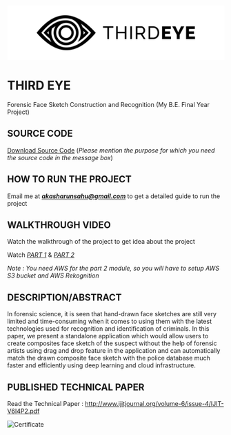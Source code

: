 ![Test Image 1](https://github.com/Akashdu/-Third-Eye-Final-Year-Project/blob/main/Logo.jpg)


# THIRD EYE
Forensic Face Sketch Construction and Recognition (My B.E. Final Year Project)

## SOURCE CODE
[Download Source Code](https://drive.google.com/file/d/1GG1F90qRMzmUv6REG8gf6yEtxGcuuXpa/view?usp=sharing)
(*Please mention the purpose for which you need the source code in the message box*)

## HOW TO RUN THE PROJECT
Email me at ***akasharunsahu@gmail.com*** to get a detailed guide to run the project

## WALKTHROUGH VIDEO
Watch the walkthrough of the project to get idea about the project

Watch *[PART 1](https://www.youtube.com/watch?v=wGEEOh1bA2s&ab_channel=AkashSahu)* & *[PART 2](https://www.youtube.com/watch?v=FzLebHWGhnE&ab_channel=AkashSahu)*

*Note : You need AWS for the part 2 module, so you will have to setup AWS S3 bucket and AWS Rekognition*

## DESCRIPTION/ABSTRACT
In forensic science, it is seen that hand-drawn face sketches are still very limited and time-consuming when it comes to using them with the latest technologies used for recognition and identification of criminals. In this paper, we present a standalone application which would allow users to create composites face sketch of the suspect without the help of forensic artists using drag and drop feature in the application and can automatically match the drawn composite face sketch with the police database much faster and efficiently using deep learning and cloud infrastructure.

## PUBLISHED TECHNICAL PAPER
Read the Technical Paper : http://www.ijitjournal.org/volume-6/issue-4/IJIT-V6I4P2.pdf

![Certificate](https://github.com/imakashsahu/Third-Eye-Final-Year-Project/blob/main/Technical%20Paper%20Certificates/Akash%20Sahu.jpg)


